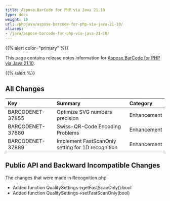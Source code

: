 ```yaml
---
title: Aspose.BarCode for PHP via Java 21.10
type: docs
weight: 16
url: /phpjava/aspose-barcode-for-php-via-java-21-10/
aliases:
- /java/aspose-barcode-for-php-via-java-21-10/
---
```


{{% alert color="primary" %}} 

This page contains release notes information for [Aspose.BarCode for PHP via Java 21.10](https://downloads.aspose.com/barcode/php/new-releases/aspose.barcode-for-php-via-java-21.10/).

{{% /alert %}} 
## **All Changes**

|**Key**|**Summary**|**Category**|
| :- | :- | :- |
|BARCODENET-37855|Optimize SVG numbers precision|Enhancement|
|BARCODENET-37880|Swiss-QR-Code Encoding Problems|Enhancement|
|BARCODENET-37889|Implement FastScanOnly setting for 1D recognition|Enhancement|

## **Public API and Backward Incompatible Changes**
The changes that were made in Recognition.php
- Added function QualitySettings->getFastScanOnly():bool
- Added function QualitySettings->setFastScanOnly(bool)